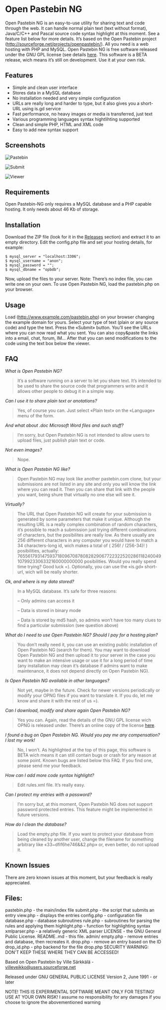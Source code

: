 # Open Pastebin NG

Open Pastebin NG is an easy-to-use utility for sharing text and code through the web. It can handle normal plain text (text without format), Java/C/C++ and Pascal source code syntax highlight at this moment. See a feature list below for more details.
It’s based on the Open Pastebin project (<http://sourceforge.net/projects/openpastebin/>). All you need is a web hosting with PHP and MySQL.
Open Pastebin NG is free software released under the GNU GPL license (see details [here](LICENSE).
This software is a BETA release, wich means it’s still on development. Use it at your own risk.

## Features

- Simple and clean user interface
- Stores data in a MySQL database
- No installation needed and very simple configuration
- URLs are really long and harder to type, but it also gives you a short-URL using is.gd service
- Fast performance, no heavy images or media is transferred, just text
- Various programming languages syntax hightlihting supported
- Clean and simple PHP, HTML and XML code
- Easy to add new syntax support

## Screenshots

![Pastebin](https://raw.githubusercontent.com/emiliodevesadrums/opng/main/res/pastebin.png)

![Submit](https://raw.githubusercontent.com/emiliodevesadrums/opng/main/res/submit.png)

![Viewer](https://raw.githubusercontent.com/emiliodevesadrums/opng/main/res/view.png)

## Requirements

Open Pastebin-NG only requires a MySQL database and a PHP capable hosting.
It only needs about 46 Kb of storage.

## Installation

Download the ZIP file (look for it in the [Releases](https://github.com/emiliodevesadrums/opng/releases) section) and extract it to an empty directory.
Edit the config.php file and set your hosting details, for example:

	$ mysql_server = "localhost:3306";
	$ mysql_username = "anon";
	$ mysql_password = "";
	$ mysql_dbname = "opbdb";

Now, upload the files to your server.
Note: There’s no index file, you can write one on your own. To use Open Pastebin NG, load the pastebin.php on your browser.

## Usage
Load (http://www.example.com/pastebin.php) on your browser changing the example domain for yours.
Select your type of text (plain or any source code) and type the text.
Press the «Submit» button. You’ll see the URLs where you can now read what you sent. You can also copy&paste the links into a email, chat, forum, IM…
After that you can send modifications to the code using the text box below the viewer.

## FAQ

*What is Open Pastebin NG?*

> It’s a software running on a server to let you share text. It’s intended to be used to share the source code that programmers write and it allows other people to debug it in a simple way.

*Can I use it to share plain text or anotations?*

> Yes, of course you can. Just select «Plain text» on the «Language» menu of the form.

*And what about .doc Microsoft Word files and such stuff?*

> I’m sorry, but Open Pastebin NG is not intended to allow users to upload files, just publish plain text or code.

*Not even images?*

> Nope.

*What is Open Pastebin NG like?*

> Open Pastebin NG may look like another pastebin.com clone, but your submissions are not listed in any site and only you will know the link where you can read it. Then you can share that link with the people you want, being shure that virtually no one else will see it.

*Virtually?*

>The URL that Open Pastebin NG will create for your submission is generated by some parameters that make it unique. Although the resulting URL is a really complex combination of random characters, it’s possible to reach a submission just trying different combinations of characters, but the posibilites are really low. As there usually are 256 different characters in any computer you would have to match a 34 characters-long id, wich makes a total of ( 256! / (256-34)! ) posibilities, actually: 765561793147593718096708780828290677223225202861182400491079923306332160000000000 posibilities. Would you really spend time trying? Good luck =). Optionally, you can use the «is.gd» short-url, wich will be really shorter.

*Ok, and where is my data stored?*

> In a MySQL database. It’s safe for three reasons:
>
>– Only admins can access it
>
>– Data is stored in binary mode
>
>– Data is stored by md5 hash, so admins won’t have too many clues to find a particular submission (see question above)


*What do I need to use Open Pastebin NG? Should I pay for a hosting plan?*

> You don’t really need it, you can use an existing public installation of Open Pastebin NG (search for them). You may want to download Open Pastebin NG and then upload it to your server in the case you want to make an intensive usage or use it for a long period of time (any installation may clean it’s database if admins want to make maintenance, it does not depend directly on Open Pastebin NG).

*Is Open Pastebin NG available in other languages?*

> Not yet, maybe in the future. Check for newer versions periodically or modify your OPNG files if you want to translate it. If you do, let me know and share it with the rest of us =).

*Can I download, modify and share again Open Pastebin NG?*

> Yes you can. Again, read the details of the GNU GPL license wich OPNG is released under. There’s an online copy of the license [here](LICENSE).

*I found a bug on Open Pastebin NG. Would you pay me any compensation? I lost my work!*

> No, I won’t. As highlighted at the top of this page, this software is BETA wich means it can still contain bugs or crash for any reason at some point. Known bugs are listed below this FAQ. If you find one, please send me your feedback.

*How can I add more code syntax highlight?*

> Edit rules.xml file. It’s really easy.

*Can I protect my entries with a password?*

>I’m sorry but, at this moment, Open Pastebin NG does not support password protected entries. This feature might be implemented in future versions.

*How do I clean the database?*

> Load the empty.php file. If you want to protect your database from being cleaned by another user, change the filename for something arbitrary like «33~dfif6he746&&2.php» or, even better, do not upload it.

## Known Issues

There are zero known issues at this moment, but your feedback is really appreciated.

## Files:
pastebin.php	- the main/index file
submit.php		- the script that submits an entry
view.php		- displays the entries
config.php		- configuration file
database.php	- database subroutines
rule.php		- subroutines for parsing the rules and applying them
highlight.php	- function for highlighting syntax
xmlparser.php	- a relatively generic XML parser
LICENSE			- the GNU General Public License.
README..md		- this file.
admin/
	empty.php		- remove entries and database, then recreates it. 
	drop.php        - remove an entry based on the ID
	drop_id.php     - php backend for the file drop.php
	SECURITY WARNING: DON'T KEEP THESE WHERE THEY CAN BE ACCESSED!

Based on Open Pastebin by
Ville Särkkälä - villeveikko@users.sourceforge.net

Released under GNU GENERAL PUBLIC LICENSE
Version 2, June 1991 -  or later

NOTE! THIS IS EXPERIMENTAL SOFTWARE MEANT ONLY FOR TESTING! USE AT YOUR OWN RISK!
I assume no responsibility for any damages if you choose to ignore the abovementioned warning
